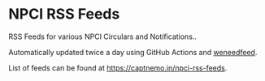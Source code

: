 # NPCI RSS Feeds

RSS Feeds for various NPCI Circulars and Notifications..

Automatically updated twice a day using GitHub Actions and [weneedfeed](https://github.com/r7kamura/weneedfeed).

List of feeds can be found at <https://captnemo.in/npci-rss-feeds>.
